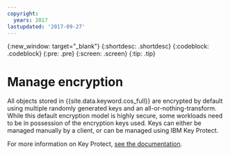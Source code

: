 ```yaml
---
copyright:
  years: 2017
lastupdated: '2017-09-27'
---
```

{:new_window: target="_blank"}
{:shortdesc: .shortdesc}
{:codeblock: .codeblock}
{:pre: .pre}
{:screen: .screen}
{:tip: .tip}

# Manage encryption

All objects stored in {{site.data.keyword.cos_full}} are encrypted by default using multiple randomly generated keys and an all-or-nothing-transform. While this default encryption model is highly secure, some workloads need to be in possession of the encryption keys used.  Keys can either be managed manually by a client, or can be managed using IBM Key Protect.

For more information on Key Protect, [see the documentation](/docs/services/keymgmt/index.html#getting-started-with-key-protect).
